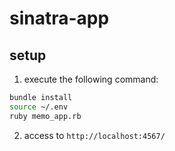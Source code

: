 # sinatra-app

## setup
1. execute the following command:
```bash
bundle install
source ~/.env
ruby memo_app.rb
```
2. access to `http://localhost:4567/`

